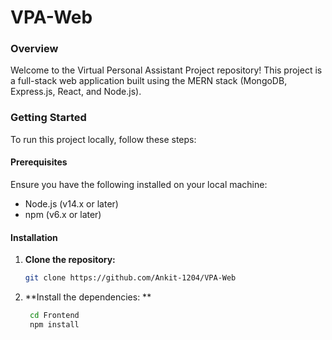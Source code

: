 # VPA-Web

### Overview
Welcome to the Virtual Personal Assistant Project repository! This project is a full-stack web application built using the MERN stack (MongoDB, Express.js, React, and Node.js).

### Getting Started
To run this project locally, follow these steps:

#### Prerequisites

Ensure you have the following installed on your local machine:
- Node.js (v14.x or later)
- npm (v6.x or later)

#### Installation
1. **Clone the repository:**

   ```bash
   git clone https://github.com/Ankit-1204/VPA-Web

2. **Install the dependencies: **
   ```bash
    cd Frontend
    npm install
